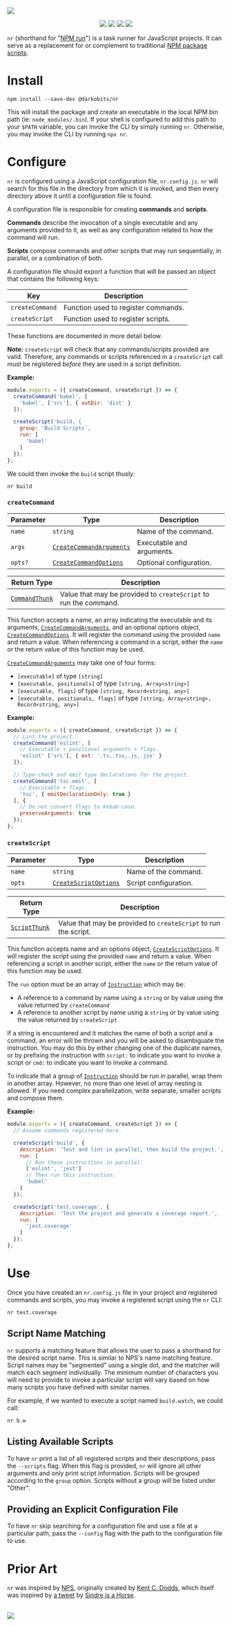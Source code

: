 <a href="#top" id="top">
  <img src="https://user-images.githubusercontent.com/441546/125690793-94572887-8b20-4914-aa53-68fe60d89b9a.png" style="max-width: 100%;">
</a>
<p align="center">
  <a href="https://www.npmjs.com/package/@darkobits/nr"><img src="https://img.shields.io/npm/v/@darkobits/nr.svg?style=flat-square"></a>
  <a href="https://github.com/darkobits/nr/actions?query=workflow%3ACI"><img src="https://img.shields.io/github/workflow/status/darkobits/nr/ci/master?style=flat-square"></a>
  <a href="https://depfu.com/repos/github/darkobits/nr"><img src="https://img.shields.io/depfu/darkobits/nr?style=flat-square"></a>
  <a href="https://conventionalcommits.org"><img src="https://img.shields.io/static/v1?label=commits&message=conventional&style=flat-square&color=398AFB"></a>
</p>

`nr` (shorthand for "[NPM run](https://docs.npmjs.com/cli/v7/commands/npm-run-script)") is a task runner for JavaScript projects. It can serve as a replacement for or complement to
traditional [NPM package scripts](https://docs.npmjs.com/cli/v7/using-npm/scripts).

# Install

```
npm install --save-dev @darkobits/nr
```

This will install the package and create an executable in the local NPM bin path (ie:
`node_modules/.bin`). If your shell is configured to add this path to your `$PATH` variable, you can
invoke the CLI by simply running `nr`. Otherwise, you may invoke the CLI by running `npx nr`.

# Configure

`nr` is configured using a JavaScript configuration file, `nr.config.js`. `nr` will search for this file
in the directory from which it is invoked, and then every directory above it until a configuration file
is found.

A configuration file is responsible for creating **commands** and **scripts**.

**Commands** describe the invocation of a single executable and any arguments provided to it, as well as
any configuration related to how the command will run.

**Scripts** compose commands and other scripts that may run sequentially, in parallel, or a combination of
both.

A configuration file should export a function that will be passed an object that contains the following
keys:

| Key             | Description                        |
|-----------------|------------------------------------|
| `createCommand` | Function used to register commands.|
| `createScript`  | Function used to register scripts. |

These functions are documented in more detail below.

**Note:** `createScript` will check that any commands/scripts provided are valid. Therefore, any
commands or scripts referenced in a `createScript` call must be registered _before_ they are used in
a script definition.

**Example:**

```js
module.exports = ({ createCommand, createScript }) => {
  createCommand('babel', [
    'babel', ['src'], { outDir: 'dist' }
  ]);

  createScript('build, {
    group: 'Build Scripts',
    run: [
      'babel'
    ]
  });
};
```

We could then invoke the `build` script thusly:

```
nr build
```

### `createCommand`

| Parameter | Type                                             | Description               |
|-----------|--------------------------------------------------|---------------------------|
| `name`    | `string`                                         | Name of the command.      |
| `args`    | [`CreateCommandArguments`](src/etc/types.ts#L33) | Executable and arguments. |
| `opts?`    | [`CreateCommandOptions`](src/etc/types.ts#L47)  | Optional configuration.   |

| Return Type                            | Description                                                      |
|----------------------------------------|------------------------------------------------------------------|
| [`CommandThunk`](src/etc/types.ts#L74) | Value that may be provided to `createScript` to run the command. |

This function accepts a name, an array indicating the executable and its arguments, [`CreateCommandArguments`](src/etc/types.ts#L33),
and an optional options object, [`CreateCommandOptions`](src/etc/types.ts#L47). It will register the
command using the provided `name` and return a value. When referencing a command in a script, either
the `name` or the return value of this function may be used.

[`CreateCommandArguments`](src/etc/types.ts#L33) may take one of four forms:
* `[executable]` of type `[string]`
* `[executable, positionals]` of type `[string, Array<string>]`
* `[executable, flags]` of type `[string, Record<string, any>]`
* `[executable, positionals, flags]` of type `[string, Array<string>, Record<string, any>]`

**Example:**

```js
module.exports = ({ createCommand, createScript }) => {
  // Lint the project.
  createCommand('eslint', [
    // Executable + positional arguments + flags.
    'eslint' ['src'], { ext: '.ts,.tsx,.js,.jsx' }
  ]);

  // Type-check and emit type declarations for the project.
  createCommand('tsc.emit', [
    // Executable + flags.
    'tsc', { emitDeclarationOnly: true }
  ], {
    // Do not convert flags to kebab-case.
    preserveArguments: true
  });
};
```

### `createScript`

| Parameter | Type                                          | Description           |
|-----------|-----------------------------------------------|-----------------------|
| `name`    | `string`                                      | Name of the command.  |
| `opts`    | [`CreateScriptOptions`](src/etc/types.ts#L95) | Script configuration. |

| Return Type                            | Description                                                     |
|----------------------------------------|-----------------------------------------------------------------|
| [`ScriptThunk`](src/etc/types.ts#L166) | Value that may be provided to `createScript` to run the script. |

This function accepts name and an options object, [`CreateScriptOptions`](src/etc/types.ts#L95). It will
register the script using the provided `name` and return a value. When referencing a script in another
script, either the `name` or the return value of this function may be used.

The `run` option must be an array of [`Instruction`](src/etc/types.ts#L89) which may be:

* A reference to a command by name using a `string` or by value using the value returned by `createCommand`
* A reference to another script by name using a `string` or by value using the value returned by `createScript`

If a string is encountered and it matches the name of both a script and a command, an error will be
thrown and you will be asked to disambiguate the instruction. You may do this by either changing one
of the duplicate names, or by prefixing the instruction with `script:` to indicate you want to invoke a
script or `cmd:` to indicate you want to invoke a command.

To indicate that a group of [`Instruction`](src/etc/types.ts#L89) should be run in parallel, wrap them
in another array. However, no more than one level of array nesting is allowed. If you need complex
parallelization, write separate, smaller scripts and compose them.

**Example:**

```js
module.exports = ({ createCommand, createScript }) => {
  // Assume commands registered here.

  createScript('build', {
    description: 'Test and lint in parallel, then build the project.',
    run: [
      // Run these instructions in parallel.
      ['eslint', 'jest']
      // Then run this instruction.
      'babel'
    ]
  });

  createScript('test.coverage', {
    description: 'Test the project and generate a coverage report.',
    run: [
      'jest.coverage'
    ]
  });
};
```

# Use

Once you have created an `nr.config.js` file in your project and registered commands and scripts, you
may invoke a registered script using the `nr` CLI:

```
nr test.coverage
```

## Script Name Matching

`nr` supports a matching feature that allows the user to pass a shorthand for the desired script name.
This is similar to NPS's name matching feature. Script names may be "segmented" using a single dot, and
the matcher will match each segment individually. The minimum number of characters you will need to
provide to invoke a particular script will vary based on how many scripts you have defined with similar
names.

For example, if we wanted to execute a script named `build.watch`, we could call:

```
nr b.w
```

## Listing Available Scripts

To have `nr` print a list of all registered scripts and their descriptions, pass the `--scripts` flag.
When this flag is provided, `nr` will ignore all other arguments and only print script information.
Scripts will be grouped according to the `group` option. Scripts without a group will be listed under
"Other".

## Providing an Explicit Configuration File

To have `nr` skip searching for a configuration file and use a file at a particular path, pass the
`--config` flag with the path to the configuration file to use.

# Prior Art

`nr` was inspired by [NPS](https://github.com/sezna/nps), originally created by [Kent C. Dodds](https://kentcdodds.com/),
which itself was inspired by [a tweet](https://twitter.com/sindresorhus/status/724259780676575232) by
[Sindre is a Horse](https://sindresorhus.com/).

<br />
<a href="#top">
  <img src="https://user-images.githubusercontent.com/441546/102322726-5e6d4200-3f34-11eb-89f2-c31624ab7488.png" style="max-width: 100%;">
</a>
